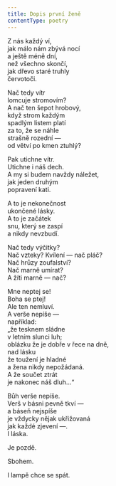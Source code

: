 ```yaml
---
title: Dopis první ženě
contentType: poetry
---
```


<section>

Z nás každý ví,  
jak málo nám zbývá nocí  
a ještě méně dní,  
než všechno skončí,  
jak dřevo staré truhly  
červotoči.

</section>

<section>

Nač tedy vítr  
lomcuje stromovím?  
A nač ten šepot hrobový,  
když strom každým  
spadlým listem platí  
za to, že se náhle  
strašně rozední —  
od větví po kmen ztuhlý?

</section>

<section>

Pak utichne vítr.  
Utichne i náš dech.  
A my si budem navždy náležet,  
jak jeden druhým  
popravení kati.

</section>

<section>

A to je nekonečnost  
ukončené lásky.  
A to je začátek  
snu, který se zaspí  
a nikdy nevzbudí.

</section>

<section>

Nač tedy výčitky?  
Nač vzteky? Kvílení — nač pláč?  
Nač hrůzy zoufalství?  
Nač marně umírat?  
A žíti marně — nač?

</section>

<section>

Mne neptej se!  
Boha se ptej!  
Ale ten nemluví.  
A verše nepíše —  
například:  
„že tesknem sládne  
v letním slunci luh;  
oblázku že je dobře v řece na dně,  
nad lásku  
že toužení je hladné  
a žena nikdy nepožádaná.  
A že součet ztrát  
je nakonec náš dluh…“

</section>

<section>

Bůh verše nepíše.  
Verš v básni pevně tkví —  
a báseň nejspíše  
je vždycky nějak ukřižovaná  
jak každé zjevení —.  
I láska.

</section>

<section>

Je pozdě.

</section>

<section>

Sbohem.

</section>

<section>

I lampě chce se spát.

</section>
